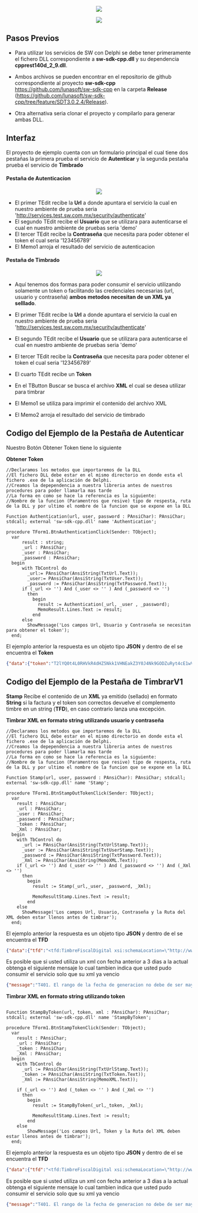 <p align="center">
    <img src="http://szintezis-net.hu/wp-content/uploads/2016/08/delphi.jpg">
</p>
<p align="center">
  <img src="http://sw.com.mx/images/logo.png">
</p>

Pasos Previos
---------

* Para utilizar los servicios de SW con Delphi se debe tener primeramente el fichero DLL correspondiente a **sw-sdk-cpp.dll** y su dependencia **cpprest140d_2_9.dll**.

* Ambos archivos se pueden encontrar en el repositorio de github correspondiente al proyecto **sw-sdk-cpp**  https://github.com/lunasoft/sw-sdk-cpp en la carpeta **Release** (https://github.com/lunasoft/sw-sdk-cpp/tree/feature/SDT3.0.2.4/Release).

* Otra alternativa seria clonar el proyecto y compilarlo para generar ambas DLL.

Interfaz
---------
El proyecto de ejemplo cuenta con un formulario principal el cual tiene dos pestañas la primera prueba el servicio de **Autenticar** y la segunda pestaña prueba el servicio de **Timbrado**

#### Pesta&ntilde;a de Autenticacion #####

<p align="center">
    <img src="https://github.com/lunasoft/sw-sdk-cpp/blob/feature/SDT3.0.2.4/Samples/DELPHI/Resources/screenshots/ResultAuthenticacion.PNG">
</p>

* El primer TEdit recibe la **Url** a donde apuntara el servicio la cual en nuestro ambiente de prueba seria 'http://services.test.sw.com.mx/security/authenticate'
* El segundo TEdit recibe el **Usuario** que se utilizara para autenticarse el cual en nuestro ambiente de pruebas seria 'demo'
* El tercer TEdit recibe la **Contrase&ntilde;a** que necesita para poder obtener el token el cual seria '123456789'
* El Memo1 arroja el resultado del servicio de autenticacion

#### Pesta&ntilde;a de Timbrado #####

<p align="center">
    <img src="https://github.com/lunasoft/sw-sdk-cpp/blob/feature/SDT3.0.2.4/Samples/DELPHI/Resources/screenshots/ResultStamp.PNG">
</p>

* Aquí tenemos dos formas para poder consumir el servicio utilizando solamente un token o facilitando las credenciales necesarias (url, usuario y contrase&ntilde;a) **ambos metodos necesitan de un XML ya selllado**.


* El primer TEdit recibe la **Url** a donde apuntara el servicio la cual en nuestro ambiente de prueba seria 'http://services.test.sw.com.mx/security/authenticate'
* El segundo TEdit recibe el **Usuario** que se utilizara para autenticarse el cual en nuestro ambiente de pruebas seria 'demo'
* El tercer TEdit recibe la **Contrase&ntilde;a** que necesita para poder obtener el token el cual seria '123456789'
* El cuarto TEdit recibe un **Token** 
* En el TButton Buscar se busca el archivo **XML** el cual se desea utilizar para timbrar 
* El Memo1 se utiliza para imprimir el contenido del archivo XML
* El Memo2 arroja el resultado del servicio de timbrado


Codigo del Ejemplo de la Pestaña de Autenticar
---------
Nuestro Bot&oacute;n Obtener Token tiene lo siguiente 

**Obtener Token**
```delphi
//Declaramos los metodos que importaremos de la DLL
//El fichero DLL debe estar en el mismo directorio en donde esta el fichero .exe de la aplicación de Delphi.
//Creamos la depependencia a nuestra libreria antes de nuestros procedures para poder llamarla mas tarde
//La forma en como se hace la referencia es la siguiente:
//Nombre de la funcion (Paramentros que resive) tipo de respesta, ruta de la DLL y por ultimo el nombre de la funcion que se expone en la DLL

Function Authentication(url, user, password : PAnsiChar): PAnsiChar; stdcall; external 'sw-sdk-cpp.dll' name 'Authentication';
 
procedure TForm1.BtnAuthenticationClick(Sender: TObject);
  var
      result : string;
      _url : PAnsiChar;
      _user : PAnsiChar;
      _password : PAnsiChar;
  begin
      with TbControl do
        _url:= PAnsiChar(AnsiString(TxtUrl.Text));
        _user:= PAnsiChar(AnsiString(TxtUser.Text));
        _password := PAnsiChar(AnsiString(TxtPassword.Text));
      if (_url <> '') And (_user <> '' ) And (_password <> '')
        then
          begin
            result := Authentication(_url, _user , _password);
            MemoResult.Lines.Text := result;
          end
      else
        ShowMessage('Los campos Url, Usuario y Contraseña se necesitan para obtener el token');
  end;
```

El ejemplo anterior la respuesta es un objeto tipo **JSON** y dentro de el se encuentra el **Token**

```json
{"data":{"token":"T2lYQ0t4L0RHVkR4dHZ5Nkk1VHNEakZ3Y0J4Nk9GODZuRyt4cE1wVm5tbXB3..."},"status":"success"}
```

Codigo del Ejemplo de la Pestaña de TimbrarV1
---------

**Stamp** Recibe el contenido de un **XML** ya emitido (sellado) en formato **String** si la factura y el token son correctos devuelve el complemento timbre en un string (**TFD**), en caso contrario lanza una excepción.

**Timbrar XML en formato string utilizando usuario y contraseña**

```delphi
//Declaramos los metodos que importaremos de la DLL
//El fichero DLL debe estar en el mismo directorio en donde esta el fichero .exe de la aplicación de Delphi.
//Creamos la depependencia a nuestra libreria antes de nuestros procedures para poder llamarla mas tarde
//La forma en como se hace la referencia es la siguiente:
//Nombre de la funcion (Paramentros que resive) tipo de respesta, ruta de la DLL y por ultimo el nombre de la funcion que se expone en la DLL

Function Stamp(url, user, password : PAnsiChar): PAnsiChar; stdcall; external 'sw-sdk-cpp.dll' name 'Stamp';
 
procedure TForm1.BtnStampOutTokenClick(Sender: TObject);
  var
    result : PAnsiChar;
    _url : PAnsiChar;
    _user : PAnsiChar;
    _password : PAnsiChar;
    _token : PAnsiChar;
    _Xml : PAnsiChar;
  begin
    with TbControl do
      _url := PAnsiChar(AnsiString(TxtUrlStamp.Text));
      _user := PAnsiChar(AnsiString(TxtUserStamp.Text));
      _password := PAnsiChar(AnsiString(TxtPassword.Text));
      _Xml := PAnsiChar(AnsiString(MemoXML.Text));
    if (_url <> '') And (_user <> '' ) And (_password <> '') And (_Xml <> '')
      then
        begin
          result := Stamp(_url,_user, _password, _Xml);

          MemoResultStamp.Lines.Text := result;
        end
    else
      ShowMessage('Los campos Url, Usuario, Contraseña y la Ruta del XML deben estar llenos antes de timbrar');
  end;
```

El ejemplo anterior la respuesta es un objeto tipo **JSON** y dentro de el se encuentra el **TFD** 

```json
{"data":{"tfd":"<tfd:TimbreFiscalDigital xsi:schemaLocation=\"http://www.sat.gob.mx/TimbreFiscalDigital http://www.sat.gob.mx/sitio_internet/cfd/TimbreFiscalDigital/TimbreFiscalDigitalv11.xsd..."},"status":"success"}
```

Es posible que si usted utiliza un xml con fecha anterior a 3 dias a la actual obtenga el siguiente mensaje lo cual tambien indica que usted pudo consumir el servicio solo que su xml ya vencio

```json
{"message":"T401. El rango de la fecha de generacion no debe de ser mayor a 72 horas para la emision del timbre...","status":"error"}
```

**Timbrar XML en formato string utilizando token**

```delphi

Function StampByToken(url, token, xml : PAnsiChar): PAnsiChar; stdcall; external 'sw-sdk-cpp.dll' name 'StampByToken';
 
procedure TForm1.BtnStampTokenClick(Sender: TObject);
  var
    result : PAnsiChar;
    _url : PAnsiChar;
    _token : PAnsiChar;
    _Xml : PAnsiChar;
  begin
    with TbControl do
      _url := PAnsiChar(AnsiString(TxtUrlStamp.Text));
      _token := PAnsiChar(AnsiString(TxtToken.Text));
      _Xml := PAnsiChar(AnsiString(MemoXML.Text));

    if (_url <> '') And (_token <> '' ) And (_Xml <> '')
      then
        begin
          result := StampByToken(_url,_token, _Xml);

          MemoResultStamp.Lines.Text := result;
        end
    else
        ShowMessage('Los campos Url, Token y la Ruta del XML deben estar llenos antes de timbrar');
  end;
```

El ejemplo anterior la respuesta es un objeto tipo **JSON** y dentro de el se encuentra el **TFD**

```json
{"data":{"tfd":"<tfd:TimbreFiscalDigital xsi:schemaLocation=\"http://www.sat.gob.mx/TimbreFiscalDigital http://www.sat.gob.mx/sitio_internet/cfd/TimbreFiscalDigital/TimbreFiscalDigitalv11.xsd..."},"status":"success"}
```

Es posible que si usted utiliza un xml con fecha anterior a 3 dias a la actual obtenga el siguiente mensaje lo cual tambien indica que usted pudo consumir el servicio solo que su xml ya vencio

```json
{"message":"T401. El rango de la fecha de generacion no debe de ser mayor a 72 horas para la emision del timbre...","status":"error"}
```
